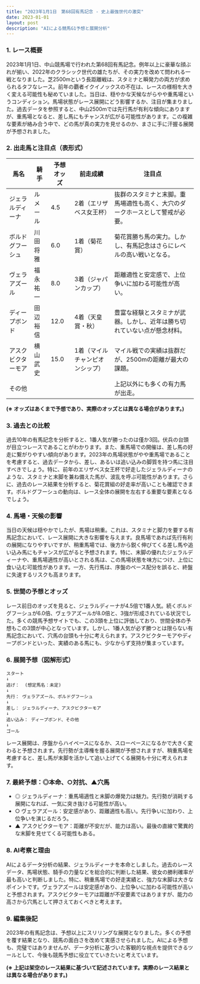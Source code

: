 ```yaml
---
title: "2023年1月1日　第68回有馬記念 - 史上最強世代の激突"
date: 2023-01-01
layout: post
description: "AIによる競馬G1予想と展開分析"
---
```


### 1. レース概要

2023年1月1日、中山競馬場で行われた第68回有馬記念。例年以上に豪華な顔ぶれが揃い、2022年のクラシック世代の雄たちが、その実力を改めて問われる一戦となりました。芝2500mという長距離戦は、スタミナと瞬発力の両方が求められるタフなレース。前年の覇者イクイノックスの不在は、レースの様相を大きく変える可能性も秘めていました。当日は、穏やかな天候ながらやや重馬場というコンディション。馬場状態がレース展開にどう影響するか、注目が集まりました。過去データを参照すると、中山2500mでは先行馬が有利な傾向にありますが、重馬場となると、差し馬にもチャンスが広がる可能性があります。この複雑な要素が絡み合う中で、どの馬が真の実力を見せるのか、まさに手に汗握る展開が予想されました。


### 2. 出走馬と注目点（表形式）

| 馬名       | 騎手       | 予想オッズ | 前走成績       | 注目点                                                                         |
|------------|-------------|------------|-----------------|-----------------------------------------------------------------------------|
| ジェラルディーナ | ルメール     | 4.5         | 2着（エリザベス女王杯） | 抜群のスタミナと末脚。重馬場適性も高く、大穴のダークホースとして警戒が必要。 |
| ボルドグフーシュ | 川田将雅     | 6.0         | 1着（菊花賞）     | 菊花賞勝ち馬の実力。しかし、有馬記念はさらにレベルの高い戦いとなる。               |
| ヴェラアズール    | 福永祐一     | 8.0         | 3着（ジャパンカップ）| 距離適性と安定感で、上位争いに加わる可能性が高い。                               |
| ディープボンド   | 田辺裕信     | 12.0        | 4着（天皇賞・秋）   | 豊富な経験とスタミナが武器。しかし、近年は勝ち切れていない点が懸念材料。           |
| アスクビクターモア| 横山武史     | 15.0        | 1着（マイルチャンピオンシップ）| マイル戦での実績は抜群だが、2500mの距離が最大の課題。                               |
| その他      |             |            |                 |  上記以外にも多くの有力馬が出走。  |


**(※ オッズはあくまで予想であり、実際のオッズとは異なる場合があります。)**


### 3. 過去との比較

過去10年の有馬記念を分析すると、1番人気が勝ったのは僅か3回。伏兵の台頭が目立つレースであることがわかります。また、重馬場での開催は、差し馬の好走に繋がりやすい傾向があります。2023年の馬場状態がやや重馬場であることを考慮すると、過去データから、差し、あるいは追い込みの脚質を持つ馬に注目すべきでしょう。特に、前年のエリザベス女王杯で好走したジェラルディーナのような、スタミナと末脚を兼ね備えた馬が、波乱を呼ぶ可能性があります。さらに、過去のレース結果を分析すると、菊花賞組の好走率が高いことも確認できます。ボルドグフーシュの動向は、レース全体の展開を左右する重要な要素となるでしょう。


### 4. 馬場・天候の影響

当日の天候は穏やかでしたが、馬場は稍重。これは、スタミナと脚力を要する有馬記念において、レース展開に大きな影響を与えます。良馬場であれば先行有利の展開になりやすいですが、稍重馬場では、後方から鋭く伸びてくる差し馬や追い込み馬にもチャンスが広がると予想されます。特に、末脚の優れたジェラルディーナや、重馬場適性が高いとされる馬は、この馬場状態を味方につけ、上位に食い込む可能性があります。一方、先行馬は、序盤のペース配分を誤ると、終盤に失速するリスクも高まります。


### 5. 世間の予想とオッズ

レース前日のオッズを見ると、ジェラルディーナが4.5倍で1番人気。続くボルドグフーシュが6.0倍、ヴェラアズールが8.0倍と、3強が形成されている状況でした。多くの競馬予想サイトでも、この3頭を上位に評価しており、世間全体の予想もこの3頭が中心となっています。しかし、1番人気が必ず勝つとは限らない有馬記念において、穴馬の台頭も十分に考えられます。アスクビクターモアやディープボンドといった、実績のある馬にも、少なからず支持が集まっています。


### 6. 展開予想（図解形式）

```
スタート
↓
逃げ：  (想定馬名：未定)
↓
先行： ヴェラアズール、ボルドグフーシュ
↓
差し： ジェラルディーナ、アスクビクターモア
↓
追い込み： ディープボンド、その他
↓
ゴール
```

レース展開は、序盤からハイペースになるか、スローペースになるかで大きく変わると予想されます。先行勢が主導権を握る展開が予想されますが、稍重馬場を考慮すると、差し馬が末脚を活かして追い上げてくる展開も十分に考えられます。


### 7. 最終予想：◎本命、○対抗、▲穴馬

* ◎ ジェラルディーナ：重馬場適性と末脚の爆発力は魅力。先行勢が消耗する展開になれば、一気に突き抜ける可能性が高い。
* ○ ヴェラアズール：安定感があり、距離適性も高い。先行争いに加わり、上位争いを演じるだろう。
* ▲ アスクビクターモア：距離が不安だが、能力は高い。最後の直線で驚異的な末脚を見せてくる可能性もある。


### 8. AI考察と理由

AIによるデータ分析の結果、ジェラルディーナを本命としました。過去のレースデータ、馬場状態、騎手の力量などを総合的に判断した結果、彼女の勝利確率が最も高いと判断しました。特に、稍重馬場での好走実績と、強力な末脚は大きなポイントです。ヴェラアズールは安定感があり、上位争いに加わる可能性が高いと予想されます。アスクビクターモアは距離が不安要素ではありますが、能力の高さから穴馬として押さえておくべきと考えます。


### 9. 編集後記

2023年の有馬記念は、予想以上にスリリングな展開となりました。多くの予想を覆す結果となり、競馬の面白さを改めて実感させられました。AIによる予想も、完璧ではありませんが、データ分析に基づいた客観的な視点を提供できるツールとして、今後も競馬予想に役立てていきたいと考えています。


**(※ 上記は架空のレース結果に基づいて記述されています。実際のレース結果とは異なる場合があります。)**
